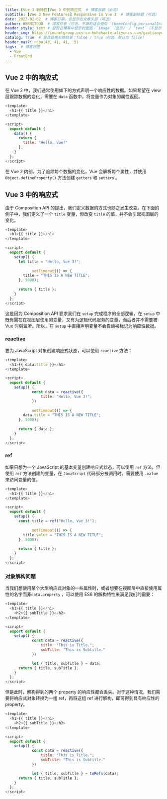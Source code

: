 ```yaml
---
title: [Vue 3 新特性]Vue 3 中的响应式  # 博客标题（必须）
subtitle: [Vue 3 New Features] Responsive in Vue 3  # 博客副标题（可选）
date: 2022-02-02  # 博客日期，会显示在文章头部（可选）
author: HERMITOUO  # 博客作者（可选，不填的话会使用 `themeConfig.personalInfo.name`）
header_style: text # 是否在博客中显示封面图：`image`（显示） / `text`（不显示）（可选，默认为 `text`）
header_img: https://imunetgroup.oss-cn-huhehaote.aliyuncs.com/gaotianyu/2022-02-02-reactivity-in-vue3.png  # 博客封面图（必须，即使上一项选了 `text`，图片也需要在首页显示）
catalog: true  # 是否启用右侧目录：false / true（可选，默认为 false）
header_mask: rgba(43, 41, 41, .5)
tags:  # 博客标签
  - Vue
  - FrontEnd
---
```




## Vue 2 中的响应式

在 Vue 2 中，我们通常使用如下的方式声明一个响应性的数据。如果希望在 view 层跟踪数据的变化，需要在 `data` 函数中，将变量作为对象的属性返回。

```javascript
<template>
  <h1>{{ title }}</h1>
</template>

<script>
  export default {
    data() {
      return {
        title: "Hello, Vue!"
      };
    }
  };
</script>
```

在 Vue 2 内部，为了追踪每个数据的变化，Vue 会解析每个属性，并使用 `Object.defineProperty()` 方法创建 `getters` 和 `setters` 。

## Vue 3 中的响应式

由于 Composition API 的提出，我们定义数据的方式也随之发生改变。在下面的例子中，我们定义了一个 `title` 变量，但改变 `title` 的值，并不会引起视图层的变化。

```javascript
<template>
  <h1>{{ title }}</h1>
</template>

<script>
  export default {
    setup() {
      let title = "Hello, Vue 3!";
			
			setTimeout(() => {
        title = "THIS IS A NEW TITLE";
      }, 5000);
		
      return { title };
    }
  };
</script>
```

这是因为 Composition API 要求我们在 `setup` 完成程序的全部逻辑，在 `setup` 中既有需在在视图层使用的变量，又有为逻辑代码服务的变量，而后者并不需要被 Vue 时刻监听。所以，在 `setup` 中直接声明变量不会自动被标记为响应性数据。

### reactive

要为 JavaScript 对象创建响应式状态，可以使用 `reactive` 方法：

```javascript
<template>
  <h1>{{ data.title }}</h1>
</template>

<script>
  export default {
    setup() {
			const data = reactive({
				title: "Hello, Vue 3!";
			})
			
			setTimeout(() => {
        data.title = "THIS IS A NEW TITLE";
      }, 5000);
		
      return { data };
    }
  };
</script>
```

### ref

如果只想为一个 JavaScript 的基本变量创建响应式状态，可以使用 `ref` 方法。但使用 `ref` 方法创建的变量，在 `JavaScript` 代码部分被调用时，需要使用 `.value` 来访问变量的值。

```javascript
<template>
  <h1>{{ title }}</h1>
</template>

<script>
  export default {
    setup() {
      const title = ref("Hello, Vue 3!");
			
			setTimeout(() => {
        title.value = "THIS IS A NEW TITLE";
      }, 5000);
		
      return { title };
    }
  };
</script>
```

### 对象解构问题

当我们想使用某个大型响应式对象的一些属性时，或者想要在视图层中直接使用属性的名字而非`data.property` ，可以使用 ES6 的解构特性来满足我们的需要：

```javascript
<template>
  <h1>{{ title }}</h1>     
	<h2>{{ subTitle }}</h2>
</template>

<script>
  export default {
    setup() {
			const data = reactive({
				title: "This is Title.";
				subTitle: "This is Subtitle."
			})

			let { title, subTitle } = data;			
      return { title, subTitle };
    }
  };
</script>
```

但是此时，解构得到的两个 property 的响应性都会丢失。对于这种情况，我们需要将响应式对象转换为一组 ref，再将这组 ref 进行解构，即可得到具有响应性的 property。

```javascript
<template>
  <h1>{{ title }}</h1>
	<h2>{{ subTitle }}</h2>
</template>

<script>
  export default {
    setup() {
			const data = reactive({
				title: "This is Title.";
				subTitle: "This is Subtitle."
			})

			let { title, subTitle } = toRefs(data);			
      return { title, subTitle };
    }
  };
</script>
```